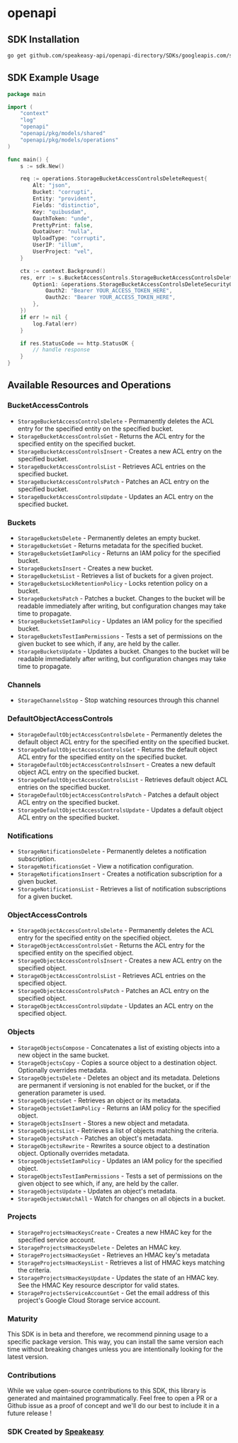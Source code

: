 # openapi

<!-- Start SDK Installation -->
## SDK Installation

```bash
go get github.com/speakeasy-api/openapi-directory/SDKs/googleapis.com/storage/v1/go
```
<!-- End SDK Installation -->

## SDK Example Usage
<!-- Start SDK Example Usage -->
```go
package main

import (
    "context"
    "log"
    "openapi"
    "openapi/pkg/models/shared"
    "openapi/pkg/models/operations"
)

func main() {
    s := sdk.New()

    req := operations.StorageBucketAccessControlsDeleteRequest{
        Alt: "json",
        Bucket: "corrupti",
        Entity: "provident",
        Fields: "distinctio",
        Key: "quibusdam",
        OauthToken: "unde",
        PrettyPrint: false,
        QuotaUser: "nulla",
        UploadType: "corrupti",
        UserIP: "illum",
        UserProject: "vel",
    }

    ctx := context.Background()
    res, err := s.BucketAccessControls.StorageBucketAccessControlsDelete(ctx, req, operations.StorageBucketAccessControlsDeleteSecurity{
        Option1: &operations.StorageBucketAccessControlsDeleteSecurityOption1{
            Oauth2: "Bearer YOUR_ACCESS_TOKEN_HERE",
            Oauth2c: "Bearer YOUR_ACCESS_TOKEN_HERE",
        },
    })
    if err != nil {
        log.Fatal(err)
    }

    if res.StatusCode == http.StatusOK {
        // handle response
    }
}
```
<!-- End SDK Example Usage -->

<!-- Start SDK Available Operations -->
## Available Resources and Operations


### BucketAccessControls

* `StorageBucketAccessControlsDelete` - Permanently deletes the ACL entry for the specified entity on the specified bucket.
* `StorageBucketAccessControlsGet` - Returns the ACL entry for the specified entity on the specified bucket.
* `StorageBucketAccessControlsInsert` - Creates a new ACL entry on the specified bucket.
* `StorageBucketAccessControlsList` - Retrieves ACL entries on the specified bucket.
* `StorageBucketAccessControlsPatch` - Patches an ACL entry on the specified bucket.
* `StorageBucketAccessControlsUpdate` - Updates an ACL entry on the specified bucket.

### Buckets

* `StorageBucketsDelete` - Permanently deletes an empty bucket.
* `StorageBucketsGet` - Returns metadata for the specified bucket.
* `StorageBucketsGetIamPolicy` - Returns an IAM policy for the specified bucket.
* `StorageBucketsInsert` - Creates a new bucket.
* `StorageBucketsList` - Retrieves a list of buckets for a given project.
* `StorageBucketsLockRetentionPolicy` - Locks retention policy on a bucket.
* `StorageBucketsPatch` - Patches a bucket. Changes to the bucket will be readable immediately after writing, but configuration changes may take time to propagate.
* `StorageBucketsSetIamPolicy` - Updates an IAM policy for the specified bucket.
* `StorageBucketsTestIamPermissions` - Tests a set of permissions on the given bucket to see which, if any, are held by the caller.
* `StorageBucketsUpdate` - Updates a bucket. Changes to the bucket will be readable immediately after writing, but configuration changes may take time to propagate.

### Channels

* `StorageChannelsStop` - Stop watching resources through this channel

### DefaultObjectAccessControls

* `StorageDefaultObjectAccessControlsDelete` - Permanently deletes the default object ACL entry for the specified entity on the specified bucket.
* `StorageDefaultObjectAccessControlsGet` - Returns the default object ACL entry for the specified entity on the specified bucket.
* `StorageDefaultObjectAccessControlsInsert` - Creates a new default object ACL entry on the specified bucket.
* `StorageDefaultObjectAccessControlsList` - Retrieves default object ACL entries on the specified bucket.
* `StorageDefaultObjectAccessControlsPatch` - Patches a default object ACL entry on the specified bucket.
* `StorageDefaultObjectAccessControlsUpdate` - Updates a default object ACL entry on the specified bucket.

### Notifications

* `StorageNotificationsDelete` - Permanently deletes a notification subscription.
* `StorageNotificationsGet` - View a notification configuration.
* `StorageNotificationsInsert` - Creates a notification subscription for a given bucket.
* `StorageNotificationsList` - Retrieves a list of notification subscriptions for a given bucket.

### ObjectAccessControls

* `StorageObjectAccessControlsDelete` - Permanently deletes the ACL entry for the specified entity on the specified object.
* `StorageObjectAccessControlsGet` - Returns the ACL entry for the specified entity on the specified object.
* `StorageObjectAccessControlsInsert` - Creates a new ACL entry on the specified object.
* `StorageObjectAccessControlsList` - Retrieves ACL entries on the specified object.
* `StorageObjectAccessControlsPatch` - Patches an ACL entry on the specified object.
* `StorageObjectAccessControlsUpdate` - Updates an ACL entry on the specified object.

### Objects

* `StorageObjectsCompose` - Concatenates a list of existing objects into a new object in the same bucket.
* `StorageObjectsCopy` - Copies a source object to a destination object. Optionally overrides metadata.
* `StorageObjectsDelete` - Deletes an object and its metadata. Deletions are permanent if versioning is not enabled for the bucket, or if the generation parameter is used.
* `StorageObjectsGet` - Retrieves an object or its metadata.
* `StorageObjectsGetIamPolicy` - Returns an IAM policy for the specified object.
* `StorageObjectsInsert` - Stores a new object and metadata.
* `StorageObjectsList` - Retrieves a list of objects matching the criteria.
* `StorageObjectsPatch` - Patches an object's metadata.
* `StorageObjectsRewrite` - Rewrites a source object to a destination object. Optionally overrides metadata.
* `StorageObjectsSetIamPolicy` - Updates an IAM policy for the specified object.
* `StorageObjectsTestIamPermissions` - Tests a set of permissions on the given object to see which, if any, are held by the caller.
* `StorageObjectsUpdate` - Updates an object's metadata.
* `StorageObjectsWatchAll` - Watch for changes on all objects in a bucket.

### Projects

* `StorageProjectsHmacKeysCreate` - Creates a new HMAC key for the specified service account.
* `StorageProjectsHmacKeysDelete` - Deletes an HMAC key.
* `StorageProjectsHmacKeysGet` - Retrieves an HMAC key's metadata
* `StorageProjectsHmacKeysList` - Retrieves a list of HMAC keys matching the criteria.
* `StorageProjectsHmacKeysUpdate` - Updates the state of an HMAC key. See the HMAC Key resource descriptor for valid states.
* `StorageProjectsServiceAccountGet` - Get the email address of this project's Google Cloud Storage service account.
<!-- End SDK Available Operations -->

### Maturity

This SDK is in beta and therefore, we recommend pinning usage to a specific package version.
This way, you can install the same version each time without breaking changes unless you are intentionally
looking for the latest version.

### Contributions

While we value open-source contributions to this SDK, this library is generated and maintained programmatically.
Feel free to open a PR or a Github issue as a proof of concept and we'll do our best to include it in a future release !

### SDK Created by [Speakeasy](https://docs.speakeasyapi.dev/docs/using-speakeasy/client-sdks)

